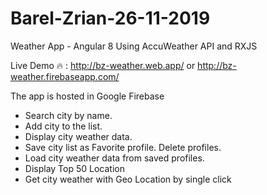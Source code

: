 # Barel-Zrian-26-11-2019
Weather App - Angular 8 Using AccuWeather API and RXJS

Live Demo 🔥 : http://bz-weather.web.app/ or http://bz-weather.firebaseapp.com/

The app is hosted in Google Firebase 


- Search city by name.
- Add city to the list.
- Display city weather data.
- Save city list as Favorite profile. Delete profiles.
- Load city weather data from saved profiles.
- Display Top 50 Location
- Get city weather with Geo Location by single click
